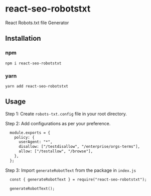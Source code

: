 # react-seo-robotstxt

React Robots.txt file Generator

## Installation

### npm

```shell
npm i react-seo-robotstxt
```

### yarn

```shell
yarn add react-seo-robotstxt
```

## Usage

Step 1: Create `robots-txt.config` file in your root directory.

Step 2: Add configurations as per your preference.

```diff
  module.exports = {
    policy: {
      userAgent: "*",
      disallow: ["/testdisallow", "/enterprise/orgs-terms"],
      allow: ["/testallow", "/browse"],
    },
  };
```

Step 3: Import `generateRobotText` from the package in `index.js`

```diff
  const { generateRobotText } = require("react-seo-robotstxt");

  generateRobotText();
```
